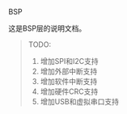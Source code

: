 BSP

这是BSP层的说明文档。

> TODO:
> 1. 增加SPI和I2C支持
> 2. 增加外部中断支持
> 3. 增加软件中断支持
> 4. 增加硬件CRC支持
> 5. 增加USB和虚拟串口支持